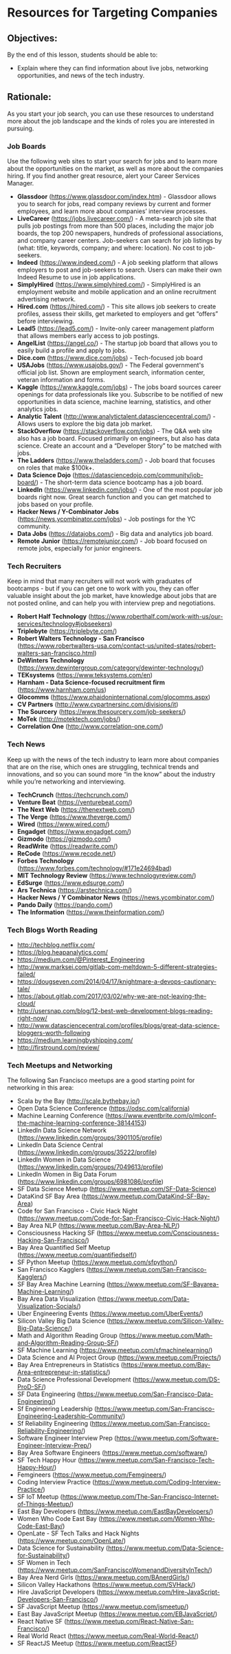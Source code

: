 # Resources for Targeting Companies

## Objectives: 
By the end of this lesson, students should be able to:
- Explain where they can find information about live jobs, networking opportunities, and news of the tech industry. 

## Rationale: 
As you start your job search, you can use these resources to understand more about the job landscape and the kinds of roles you are interested in pursuing.

### Job Boards

Use the following web sites to start your search for jobs and to learn more about the opportunities on the market, as well as more about the companies hiring. If you find another great resource, alert your Career Services Manager. 

* **Glassdoor** (https://www.glassdoor.com/index.htm) - Glassdoor allows you to search for jobs, read company reviews by current and former employees, and learn more about companies’ interview processes.
* **LiveCareer** (https://jobs.livecareer.com/) - A meta-search job site that pulls job postings from more than 500 places, including the major job boards, the top 200 newspapers, hundreds of professional associations, and company career centers. Job-seekers can search for job listings by (what: title, keywords, company; and where: location). No cost to job-seekers.
* **Indeed** (https://www.indeed.com/) - A job seeking platform that allows employers to post and job-seekers to search. Users can make their own Indeed Resume to use in job applications.
* **SimplyHired** (https://www.simplyhired.com/) - SimplyHired is an employment website and mobile application and an online recruitment advertising network.
* **Hired.com** (https://hired.com/) - This site allows job seekers to create profiles, assess their skills, get marketed to employers and get “offers” before interviewing.
* **Lead5** (https://lead5.com/) - Invite-only career management platform that allows members early access to job postings.
* **AngelList** (https://angel.co/) - The startup job board that allows you to easily build a profile and apply to jobs.
* **Dice.com** (https://www.dice.com/jobs) - Tech-focused job board
* **USAJobs** (https://www.usajobs.gov/) - The Federal government's official job list. Shown are employment search, information center, veteran information and forms.
* **Kaggle** (https://www.kaggle.com/jobs) - The jobs board sources career openings for data professionals like you. Subscribe to be notified of new opportunities in data science, machine learning, statistics, and other analytics jobs.
* **Analytic Talent** (http://www.analytictalent.datasciencecentral.com/) - Allows users to explore the big data job market.
* **StackOverflow** (https://stackoverflow.com/jobs) - The Q&A web site also has a job board. Focused primarily on engineers, but also has data science. Create an account and a “Developer Story” to be matched with jobs.
* **The Ladders** (https://www.theladders.com/) - Job board that focuses on roles that make $100k+.
* **Data Science Dojo** (https://datasciencedojo.com/community/job-board/) - The short-term data science bootcamp has a job board.
* **LinkedIn** (https://www.linkedin.com/jobs/) - One of the most popular job boards right now. Great search function and you can get matched to jobs based on your profile. 
* **Hacker News / Y-Combinator Jobs** (https://news.ycombinator.com/jobs) - Job postings for the YC community. 
* **Data Jobs** (https://datajobs.com/) - Big data and analytics job board.
* **Remote Junior** (https://remotejunior.com/) - Job board focused on remote jobs, especially for junior engineers. 


### Tech Recruiters

Keep in mind that many recruiters will not work with graduates of bootcamps - but if you can get one to work with you, they can offer valuable insight about the job market, have knowledge about jobs that are not posted online, and can help you with interview prep and negotiations.

* **Robert Half Technology** (https://www.roberthalf.com/work-with-us/our-services/technology#jobseekers) 
* **Triplebyte** (https://triplebyte.com/) 
* **Robert Walters Technology - San Francisco** (https://www.robertwalters-usa.com/contact-us/united-states/robert-walters-san-francisco.html) 
* **DeWinters Technology** (https://www.dewintergroup.com/category/dewinter-technology/) 
* **TEKsystems** (https://www.teksystems.com/en) 
* **Harnham - Data Science-focused recruitment firm** (https://www.harnham.com/us) 
* **Glocomms** (https://www.phaidoninternational.com/glocomms.aspx)
* **CV Partners** (http://www.cvpartnersinc.com/divisions/it)
* **The Sourcery** (https://www.thesourcery.com/job-seekers/)
* **MoTek** (http://motektech.com/jobs/)
* **Correlation One** (http://www.correlation-one.com/) 

### Tech News

Keep up with the news of the tech industry to learn more about companies that are on the rise, which ones are struggling, technical trends and innovations, and so you can sound more “in the know” about the industry while you’re networking and interviewing. 

* **TechCrunch** (https://techcrunch.com/) 
* **Venture Beat** (https://venturebeat.com/)
* **The Next Web** (https://thenextweb.com/)
* **The Verge** (https://www.theverge.com/) 
* **Wired** (https://www.wired.com/) 
* **Engadget** (https://www.engadget.com/) 
* **Gizmodo** (https://gizmodo.com/)
* **ReadWrite** (https://readwrite.com/)
* **ReCode** (https://www.recode.net/)
* **Forbes Technology** (https://www.forbes.com/technology/#171e24694bad)
* **MIT Technology Review** (https://www.technologyreview.com/) 
* **EdSurge** (https://www.edsurge.com/) 
* **Ars Technica** (https://arstechnica.com/) 
* **Hacker News / Y Combinator News** (https://news.ycombinator.com/)
* **Pando Daily** (https://pando.com/) 
* **The Information** (https://www.theinformation.com/) 

### Tech Blogs Worth Reading

* http://techblog.netflix.com/ 
* https://blog.heapanalytics.com/  
* https://medium.com/@Pinterest_Engineering  
* http://www.marksei.com/gitlab-com-meltdown-5-different-strategies-failed/  
* https://dougseven.com/2014/04/17/knightmare-a-devops-cautionary-tale/  
* https://about.gitlab.com/2017/03/02/why-we-are-not-leaving-the-cloud/ 
* http://usersnap.com/blog/12-best-web-development-blogs-reading-right-now/ 
* http://www.datasciencecentral.com/profiles/blogs/great-data-science-bloggers-worth-following
* https://medium.learningbyshipping.com/
* http://firstround.com/review/

### Tech Meetups and Networking

The following San Francisco meetups are a good starting point for networking in this area:

* Scala by the Bay (http://scale.bythebay.io/)
* Open Data Science Conference (https://odsc.com/california)
* Machine Learning Conference (https://www.eventbrite.com/o/mlconf-the-machine-learning-conference-38144153)
* LinkedIn Data Science Network (https://www.linkedin.com/groups/3901105/profile)
* LinkedIn Data Science Central (https://www.linkedin.com/groups/35222/profile)
* LinkedIn Women in Data Science (https://www.linkedin.com/groups/7049613/profile)
* LinkedIn Women in Big Data Forum (https://www.linkedin.com/groups/6981086/profile)
* SF Data Science Meetup (https://www.meetup.com/SF-Data-Science)
* DataKind SF Bay Area (https://www.meetup.com/DataKind-SF-Bay-Area)
* Code for San Francisco - Civic Hack Night (https://www.meetup.com/Code-for-San-Francisco-Civic-Hack-Night/)
* Bay Area NLP (https://www.meetup.com/Bay-Area-NLP/)
* Consciousness Hacking SF (https://www.meetup.com/Consciousness-Hacking-San-Francisco/)
* Bay Area Quantified Self Meetup (https://www.meetup.com/quantifiedself/)
* SF Python Meetup (https://www.meetup.com/sfpython/)
* San Francisco Kagglers (https://www.meetup.com/San-Francisco-Kagglers/)
* SF Bay Area Machine Learning (https://www.meetup.com/SF-Bayarea-Machine-Learning/)
* Bay Area Data Visualization (https://www.meetup.com/Data-Visualization-Socials/)
* Uber Engineering Events (https://www.meetup.com/UberEvents/)
* Silicon Valley Big Data Science (https://www.meetup.com/Silicon-Valley-Big-Data-Science/)
* Math and Algorithm Reading Group (https://www.meetup.com/Math-and-Algorithm-Reading-Group-SF/)
* SF Machine Learning (https://www.meetup.com/sfmachinelearning/)
* Data Science and AI Project Group (https://www.meetup.com/Projects/)
* Bay Area Entrepreneurs in Statistics (https://www.meetup.com/Bay-Area-entrepreneur-in-statistics/)
* Data Science Professional Development (https://www.meetup.com/DS-ProD-SF/)
* SF Data Engineering (https://www.meetup.com/San-Francisco-Data-Engineering/)
* Sf Engineering Leadership (https://www.meetup.com/San-Francisco-Engineering-Leadership-Community/)
* Sf Reliability Engineering (https://www.meetup.com/San-Francisco-Reliability-Engineering/)
* Software Engineer Interview Prep (https://www.meetup.com/Software-Engineer-Interview-Prep/)
* Bay Area Software Engineers (https://www.meetup.com/software/)
* SF Tech Happy Hour (https://www.meetup.com/San-Francisco-Tech-Happy-Hour/)
* Femgineers (https://www.meetup.com/Femgineers/)
* Coding Interview Practice (https://www.meetup.com/Coding-Interview-Practice/)
* SF IoT Meetup (https://www.meetup.com/The-San-Francisco-Internet-of-Things-Meetup/)
* East Bay Developers (https://www.meetup.com/EastBayDevelopers/)
* Women Who Code East Bay (https://www.meetup.com/Women-Who-Code-East-Bay/)
* OpenLate - SF Tech Talks and Hack Nights (https://www.meetup.com/OpenLate/)
* Data Science for Sustainability (https://www.meetup.com/Data-Science-for-Sustainability/)
* SF Women in Tech (https://www.meetup.com/SanFranciscoWomenandDiversityInTech/)
* Bay Area Nerd Girls (https://www.meetup.com/BAnerdGirls/)
* Silicon Valley Hackathons (https://www.meetup.com/SVHack/)
* Hire JavaScript Developers (https://www.meetup.com/Hire-JavaScript-Developers-San-Francisco/)
* SF JavaScript Meetup (https://www.meetup.com/jsmeetup/)
* East Bay JavaScript Meetup (https://www.meetup.com/EBJavaScript/)
* React Native SF (https://www.meetup.com/React-Native-San-Francisco/)
* Real World React (https://www.meetup.com/Real-World-React/)
* SF ReactJS Meetup (https://www.meetup.com/ReactSF)
